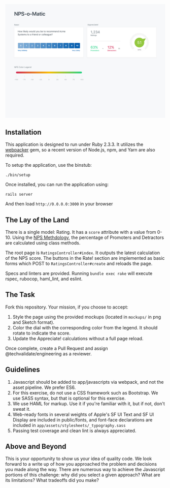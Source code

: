 ![mockup](mockups/nps-o-matic.png)

## Installation

This application is designed to run under Ruby 2.3.3. It utilizes the [webpacker](https://github.com/rails/webpacker) gem, so a recent version of Node.js, npm, and Yarn are also required.

To setup the application, use the binstub:

```
./bin/setup
```

Once installed, you can run the application using:

```
rails server
```

And then load `http://0.0.0.0:3000` in your browser

## The Lay of the Land

There is a single model: Rating. It has a `score` attribute with a value from 0-10. Using the [NPS Methdology](https://en.wikipedia.org/wiki/Net_Promoter), the percentage of Promoters and Detractors are calculated using class methods.

The root page is `RatingsController#index`. It outputs the latest calculation of the NPS score. The buttons in the Rate! section are implemented as basic forms which POST to `RatingsController#create` and reloads the page. 

Specs and linters are provided. Running `bundle exec rake` will execute rspec, rubocop, haml_lint, and eslint.

## The Task

Fork this repository. Your mission, if you choose to accept:

1. Style the page using the provided mockups (located in `mockups/` in png and Sketch format).
2. Color the dial with the corresponding color from the legend. It should rotate to indicate the score.
3. Update the Appreciate! calculations without a full page reload.

Once complete, create a Pull Request and assign @techvalidate/engineering as a reviewer.

## Guidelines

1. Javascript should be added to app/javascripts via webpack, and not the asset pipeline. We prefer ES6.
2. For this exercise, do not use a CSS framework such as Bootstrap. We use SASS syntax, but that is optional for this exercise.
4. We use HAML for markup. Use it if you're familiar with it, but if not, don't sweat it.
5. Web-ready fonts in several weights of Apple's SF UI Text and SF UI Display are included in public/fonts, and font-face declarations are included in `app/assets/stylesheets/_typography.sass`
6. Passing test coverage and clean lint is always appreciated.


## Above and Beyond

This is your opportunity to show us your idea of quality code. We look forward to a write up of how you approached the problem and decisions you made along the way. There are numerous way to achieve the Javascript portions of this challenge: why did you select a given approach? What are its limitations? What tradeoffs did you make? 
